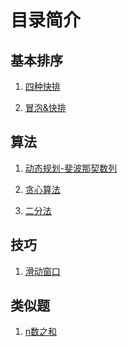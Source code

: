 # 目录简介

## 基本排序
1. <a href="https://github.com/AK-Shuai/LeetCode/blob/main/%E7%BB%8F%E5%85%B8%E4%B8%AD%E7%BB%8F%E5%85%B8/%E5%9B%9B%E7%A7%8D%E5%BF%AB%E6%8E%92python.md" target="_blank">四种快排</a>

2. <a href="https://github.com/AK-Shuai/LeetCode/blob/main/%E7%BB%8F%E5%85%B8%E4%B8%AD%E7%BB%8F%E5%85%B8/%E5%86%92%E6%B3%A1%26%E5%BF%AB%E6%8E%92.md" target="_blank">冒泡&快排</a>

## 算法
1. <a href="https://github.com/AK-Shuai/LeetCode/blob/main/%E7%BB%8F%E5%85%B8%E4%B8%AD%E7%BB%8F%E5%85%B8/%E5%8A%A8%E6%80%81%E8%A7%84%E5%88%92-%E6%96%90%E6%B3%A2%E9%82%A3%E5%A5%91%E6%95%B0%E5%88%97.md" target="_blank">动态规划-斐波那契数列</a>

2. <a href="https://github.com/AK-Shuai/LeetCode/blob/main/%E7%BB%8F%E5%85%B8%E4%B8%AD%E7%BB%8F%E5%85%B8/%E8%B4%AA%E5%BF%83%E7%AE%97%E6%B3%95.md" target="_blank">贪心算法</a>

3. <a href="https://github.com/AK-Shuai/LeetCode/blob/main/%E7%BB%8F%E5%85%B8%E4%B8%AD%E7%BB%8F%E5%85%B8/%E4%BA%8C%E5%88%86%E6%B3%95.md" target="_blank">二分法</a>

## 技巧

1. <a href="https://github.com/AK-Shuai/LeetCode/blob/main/%E7%BB%8F%E5%85%B8%E4%B8%AD%E7%BB%8F%E5%85%B8/%E6%BB%91%E5%8A%A8%E7%AA%97%E5%8F%A3.md" target="_blank">滑动窗口</a>


## 类似题

1. <a href="https://github.com/AK-Shuai/LeetCode/blob/main/%E7%BB%8F%E5%85%B8%E4%B8%AD%E7%BB%8F%E5%85%B8/n%E6%95%B0%E4%B9%8B%E5%92%8C.md" target="_blank">n数之和</a>
